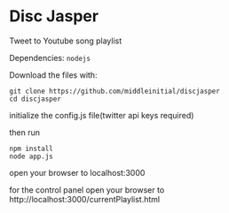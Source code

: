 Disc Jasper
==========

Tweet to Youtube song playlist

Dependencies:
`nodejs`

Download the files with:

    git clone https://github.com/middleinitial/discjasper
    cd discjasper

initialize the config.js file(twitter api keys required)

then run

    npm install
    node app.js

open your browser to 
localhost:3000

for the control panel open your browser to
http://localhost:3000/currentPlaylist.html
